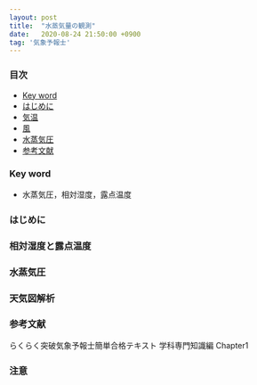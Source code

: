 ```yaml
---
layout: post
title:  "水蒸気量の観測"
date:   2020-08-24 21:50:00 +0900
tag: '気象予報士'
---
```

### 目次
- [Key word](#key-word)
- [はじめに](#はじめに)
- [気温](#気温)
- [風](#風)
- [水蒸気圧](#水蒸気圧)
- [参考文献](#参考文献)

### Key word
- 水蒸気圧，相対湿度，露点温度

### はじめに

### 相対湿度と露点温度

### 水蒸気圧

### 天気図解析

### 参考文献
らくらく突破気象予報士簡単合格テキスト 学科専門知識編 Chapter1


### 注意
